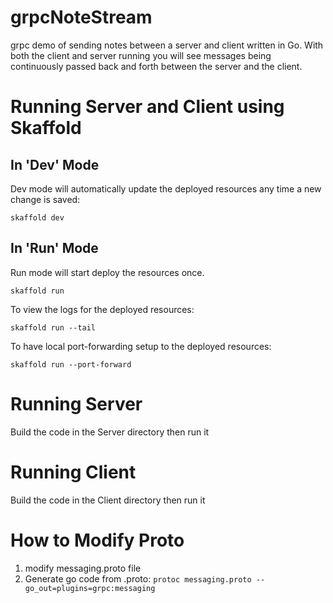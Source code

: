 # grpcNoteStream
grpc demo of sending notes between a server and client written in Go. With both the client and server running you will see messages being continuously passed back and forth between the server and the client.

# Running Server and Client using Skaffold

## In 'Dev' Mode

Dev mode will automatically update the deployed resources any time a new change is saved:

`skaffold dev`

## In 'Run' Mode

Run mode will start deploy the resources once.

`skaffold run`

To view the logs for the deployed resources:

`skaffold run --tail`

To have local port-forwarding setup to the deployed resources:

`skaffold run --port-forward`

# Running Server
Build the code in the Server directory then run it

# Running Client
Build the code in the Client directory then run it

# How to Modify Proto

1. modify messaging.proto file
2. Generate go code from .proto:
`protoc messaging.proto --go_out=plugins=grpc:messaging`